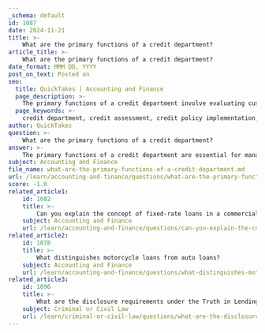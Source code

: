 ```yaml
---
_schema: default
id: 1087
date: 2024-11-21
title: >-
    What are the primary functions of a credit department?
article_title: >-
    What are the primary functions of a credit department?
date_format: MMM DD, YYYY
post_on_text: Posted on
seo:
  title: QuickTakes | Accounting and Finance
  page_description: >-
    The primary functions of a credit department involve evaluating customer creditworthiness, implementing credit policies, managing risks, making credit decisions, collaborating with other departments, conducting financial analyses, monitoring accounts, and handling debt collections.
  page_keywords: >-
    credit department, credit assessment, credit policy implementation, risk management, decision making, financial analysis, monitoring, reporting, debt collection, creditworthiness
author: QuickTakes
question: >-
    What are the primary functions of a credit department?
answer: >-
    The primary functions of a credit department are essential for managing a company's credit risk and ensuring the efficient operation of its credit processes. Here are the key functions:\n\n1. **Credit Assessment**: The credit department is responsible for assessing the creditworthiness of potential customers. This involves reviewing credit applications, conducting credit checks, and analyzing financial information to evaluate the risk associated with extending credit.\n\n2. **Credit Policy Implementation**: The department implements the company's credit policies and procedures. This includes setting terms of credit for clients, determining credit limits, and establishing interest rates on approved loans.\n\n3. **Risk Management**: A critical function of the credit department is to manage the accounts receivable portfolio risk. This involves monitoring existing customers' credit status and conducting periodic reviews to minimize potential losses and protect profits.\n\n4. **Decision Making**: Credit managers make decisions regarding the approval or rejection of credit applications based on the financial risk assessed. They also negotiate payment plans and terms with clients.\n\n5. **Collaboration with Other Departments**: The credit department often collaborates with sales, purchasing, and other departments to establish a viable credit-sales relationship, ensuring that credit decisions align with overall business objectives.\n\n6. **Financial Analysis**: Conducting detailed financial analysis is crucial for evaluating risk levels in extending credit. This analysis helps in making informed decisions about credit approvals and limits.\n\n7. **Monitoring and Reporting**: The credit department monitors the performance of credit accounts and reports on the status of receivables, providing insights that can influence business strategy and operations.\n\n8. **Debt Collection**: In cases of overdue accounts, the credit department may also be involved in the debt collection process, working to recover outstanding debts while maintaining customer relationships.\n\nOverall, the credit department plays a vital role in balancing the need for sales growth with the necessity of managing credit risk effectively, thereby contributing to the financial health of the organization.
subject: Accounting and Finance
file_name: what-are-the-primary-functions-of-a-credit-department.md
url: /learn/accounting-and-finance/questions/what-are-the-primary-functions-of-a-credit-department
score: -1.0
related_article1:
    id: 1082
    title: >-
        Can you explain the concept of fixed-rate loans in a commercial context?
    subject: Accounting and Finance
    url: /learn/accounting-and-finance/questions/can-you-explain-the-concept-of-fixedrate-loans-in-a-commercial-context
related_article2:
    id: 1078
    title: >-
        What distinguishes motorcycle loans from auto loans?
    subject: Accounting and Finance
    url: /learn/accounting-and-finance/questions/what-distinguishes-motorcycle-loans-from-auto-loans
related_article3:
    id: 1096
    title: >-
        What are the disclosure requirements under the Truth in Lending Act?
    subject: Criminal or Civil Law
    url: /learn/criminal-or-civil-law/questions/what-are-the-disclosure-requirements-under-the-truth-in-lending-act
---
```


&nbsp;
